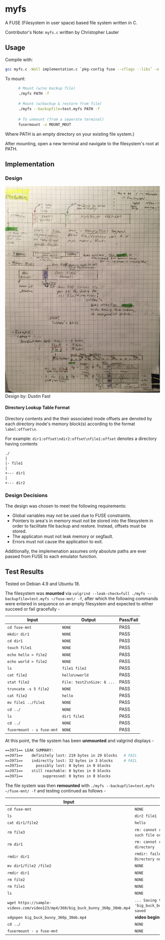 # myfs

A FUSE (Filesystem in user space) based file system written in C.

Contributor's Note: `myfs.c` written by Christopher Lauter

## Usage

Compile with:
``` sh
gcc myfs.c -Wall implementation.c `pkg-config fuse --cflags --libs` -o myfs
```

To mount:  

``` sh
      # Mount (w/no backup file)
      ./myfs PATH -f
    
      # Mount (w/backup & restore from file)
      ./myfs --backupfile=test.myfs PATH -f

      # To unmount (from a seperate terminal)
      fusermount -u MOUNT_MOUT
```

Where PATH is an empty directory on your existing file system.)
    
After mounting, open a new terminal and navigate to the filesystem's root at PATH.

## Implementation


### Design

<img src="https://github.com/dustinfast/myfs/raw/master/img/fs_design.jpg" width="600">
Design by: Dustin Fast
    


#### Directory Lookup Table Format
Directory contents and the their associated inode offsets are denoted by each directory inode's memory block(s) according to the format `label:offset\n`. 

For example: `dir1:offset\ndir2:offset\nfile1:offset` denotes a directory having contents

```
./
|
|- file1
|
+--- dir1
|
+--- dir2
```

### Design Decisions
The design was chosen to meet the following requirements:

* Global variables may not be used due to FUSE constraints.
* Pointers to area's in memory must not be stored into the filesystem in order to facilitate file backup and restore. Instead, offsets must be stored.
* The applicaton must not leak memory or segfault.
* Errors must not cause the application to exit.

Additionally, the implemenation assumes only absolute paths are ever passed from FUSE to each emulator function.

## Test Results

Tested on Debian 4.9 and Ubuntu 18.

The filesystem was **mounted** via `valgrind --leak-check=full ./myfs --backupfile=test.myfs ~/fuse-mnt/ -f`, after which the following commands were entered in sequence on an empty filesystem and expected to either succeed or fail gracefully -

| Input     |  Output   | Pass/Fail  |
| --------- | --------- | ---------- |
| `cd fuse-mnt`          |  `NONE`         | PASS |
| `mkdir dir1`          |  `NONE`         | PASS |
| `cd dir1`             |  `NONE`         | PASS |     
| `touch file1`         |  `NONE`         | PASS |
| `echo hello > file2` |  `NONE`   |  PASS    |
| `echo world > file2` |  `NONE`   |  PASS    |
| `ls`                  |  `file1 file2`         | PASS |
| `cat file2`           | `hello\nworld`        | PASS|
| `stat file2`          |  `File: test2\nSize: 6 ...` |  PASS    |
| `truncate -s 5 file2` |  `NONE`    |  PASS    |
| `cat file2`           | `hello`        | PASS|
| `mv file1 ../file1`   | `NONE` | PASS |
| `cd ../` | `NONE` | PASS |
| `ls`     |  `dir1 file1`         | PASS |
| `cd ../` | `NONE` | PASS |
| `fusermount - u fuse-mnt` | `NONE` | PASS |

At this point, the file system has been **unmounted** and valgrind displays -

``` sh
==3971== LEAK SUMMARY:
==3971==    definitely lost: 219 bytes in 29 blocks   # FAIL
==3971==    indirectly lost: 32 bytes in 3 blocks     # FAIL
==3971==      possibly lost: 0 bytes in 0 blocks
==3971==    still reachable: 0 bytes in 0 blocks
==3971==         suppressed: 0 bytes in 0 blocks
```

The file system was then **remounted** with `./myfs --backupfile=test.myfs ~/fuse-mnt/ -f` and testing continued as follows -

| Input     |  Output   | Pass/Fail  |
| --------- | --------- | ---------- |
| `cd fuse-mnt`          |  `NONE`         | PASS |
| `ls`                   | `dir2 file1` | PASS |
| `cat dir1/file2`        | `hello` | PASS |
| `rm file3`             | `rm: cannot remove 'file3': No such file or directory` | PASS |
| `rm dir1` |  `rm: cannot remove 'dir1': Is a directory` |  PASS    |
| `rmdir dir1` |  `rmdir: failed to remove 'dir1': Directory not empty` |  PASS |
| `mv dir1/file2 /file2` | `NONE` | PASS |
| `rmdir dir1` |  `NONE` |  PASS |
| `rm file2` | `NONE` | PASS |
| `rm file1` |  `NONE`    |  PASS  |
| `ls` | `NONE` | PASS |
| `wget https://sample-videos.com/video123/mp4/360/big_buck_bunny_360p_30mb.mp4` | `... Saving to 'big_buck_bunny_360p_30mb.mp4'... saved` | PASS |
| `xdgopen big_buck_bunny_360p_30mb.mp4` | **video begins playing** | PASS |
| `cd ../` |  `NONE` |  PASS    |
| `fusermount - u fuse-mnt` | `NONE` | PASS |

